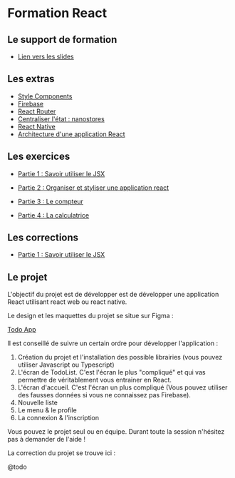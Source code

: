 # Formation React

## Le support de formation

- [Lien vers les slides](https://slides.com/davidjegat-1/react-support/fullscreen)

## Les extras

- [Style Components](./assets/cours/styled.md)
- [Firebase](./assets/cours/firebase.md)
- [React Router](./assets/cours/router.md)
- [Centraliser l'état : nanostores](./assets/cours/nanostores.md)
- [React Native](./assets/cours/native.md)
- [Architecture d'une application React](./assets/cours/archi.md)

## Les exercices

- [Partie 1 : Savoir utiliser le JSX](./assets/exos/exo1.md)

- [Partie 2 : Organiser et styliser une application react](./assets/exos/exo2.md)

- [Partie 3 : Le compteur](./assets/exos/compteur.md)

- [Partie 4 : La calculatrice](./assets/exos/calc.md)

## Les corrections

- [Partie 1 : Savoir utiliser le JSX](./assets/correction/exo1.md)

## Le projet

L'objectif du projet est de développer est de développer une application React utilisant react web ou react native.

Le design et les maquettes du projet se situe sur Figma :

[Todo App](https://www.figma.com/file/bwQ0R9kNPCcCVPqpaySbpE/Todo-App?node-id=0%3A1&t=iupgnDJhSoX7mESw-1)

Il est conseillé de suivre un certain ordre pour développer l'application :

1. Création du projet et l'installation des possible librairies (vous pouvez utiliser Javascript ou Typescript)
2. L'écran de TodoList. C'est l'écran le plus "compliqué" et qui vas permettre de véritablement vous entrainer en React.
3. L'écran d'accueil. C'est l'écran un plus compliqué (Vous pouvez utiliser des fausses données si vous ne connaissez pas Firebase).
4. Nouvelle liste
5. Le menu & le profile
6. La connexion & l'inscription

Vous pouvez le projet seul ou en équipe. Durant toute la session n'hésitez pas à demander de l'aide !

La correction du projet se trouve ici :

@todo
